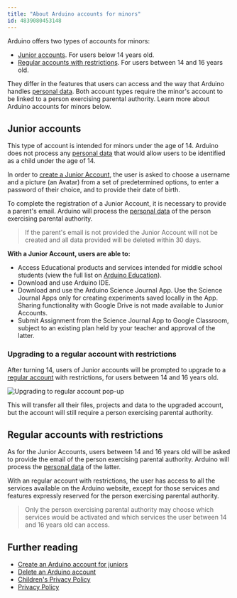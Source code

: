 ```yaml
---
title: "About Arduino accounts for minors"
id: 4839080453148
---
```


Arduino offers two types of accounts for minors:

* [Junior accounts](#Junior-accounts). For users below 14 years old.
* [Regular accounts with restrictions](#Regular-accounts). For users between 14 and 16 years old.

They differ in the features that users can access and the way that Arduino handles [personal data](https://www.arduino.cc/en/privacy-policy/children-privacy-policy). Both account types require the minor's account to be linked to a person exercising parental authority. Learn more about Arduino accounts for minors below.

<a id="Junior-accounts"></a>

## Junior accounts

This type of account is intended for minors under the age of 14. Arduino does not process any [personal data](https://www.arduino.cc/en/privacy-policy/children-privacy-policy) that would allow users to be identified as a child under the age of 14.

In order to [create a Junior Account](https://support.arduino.cc/hc/en-us/articles/360022234360-Create-an-Arduino-account-for-juniors#junior-request), the user is asked to choose a username and a picture (an Avatar) from a set of predetermined options, to enter a password of their choice, and to provide their date of birth.

To complete the registration of a Junior Account, it is necessary to provide a parent's email. Arduino will process the [personal data](https://www.arduino.cc/en/privacy-policy/children-privacy-policy) of the person exercising parental authority.

> If the parent's email is not provided the Junior Account will not be created and all data provided will be deleted within 30 days.

**With a Junior Account, users are able to:**

* Access Educational products and services intended for middle school students (view the full list on [Arduino Education](https://www.arduino.cc/education)).
* Download and use Arduino IDE.
* Download and use the Arduino Science Journal App. Use the Science Journal Apps only for creating experiments saved locally in the App. Sharing functionality with Google Drive is not made available to Junior Accounts.
* Submit Assignment from the Science Journal App to Google Classroom, subject to an existing plan held by your teacher and approval of the latter.

### Upgrading to a regular account with restrictions

After turning 14, users of Junior accounts will be prompted to upgrade to a [regular account](#Regular-accounts) with restrictions, for users between 14 and 16 years old.

![Upgrading to regular account pop-up](img/Upgrade_to_regular_account.png)

This will transfer all their files, projects and data to the upgraded account, but the account will still require a person exercising parental authority.

<a id="Regular-accounts"></a>

## Regular accounts with restrictions

As for the Junior Accounts, users between 14 and 16 years old will be asked to provide the email of the person exercising parental authority. Arduino will process the [personal data](https://www.arduino.cc/en/privacy-policy/children-privacy-policy) of the latter.

With an regular account with restrictions, the user has access to all the services available on the Arduino website, except for those services and features expressly reserved for the person exercising parental authority.

> Only the person exercising parental authority may choose which services would be activated and which services the user between 14 and 16 years old can access.

## Further reading

* [Create an Arduino account for juniors](https://support.arduino.cc/hc/en-us/articles/360022234360-Create-an-Arduino-account-for-juniors#junior-request)
* [Delete an Arduino account](https://support.arduino.cc/hc/en-us/articles/360017090920)
* [Children's Privacy Policy](https://www.arduino.cc/en/privacy-policy/children-privacy-policy)
* [Privacy Policy](https://www.arduino.cc/en/privacy-policy)
